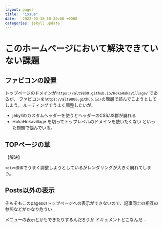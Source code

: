 ```yaml
---
layout: pages
title:  "issue"
date:   2022-03-18 10:30:00 +0900
categories: jekyll update
---
```


# このホームページにおいて解決できていない課題

## ファビコンの設置

トップページのドメインが`https://alt9800.github.io/HokaHokaVillage/` であるが、
ファビコンを`https://alt9800.github.io/`の階層で読んでこようとしてしまう。
ルーティングでうまく調整したいが、
- jekyllのカスタムヘッダーを使うとヘッダーのCSS/JS群が崩れる
- HokaHokavillage を切ってトップレベルのドメインを使いたくない
といった問題で悩んでいる。

## TOPページの草
【解決】

`<div>要素`でうまく調整しようとしているがレンダリングが大きく崩れてしまう。


## Posts以外の表示

そもそもこのpagesのトップページへの表示ができないので、記事同士の相互の参照などがかなり危うい

メニューの表示とかもできたりするんだろうか
ドキュメントどこなんだ...


